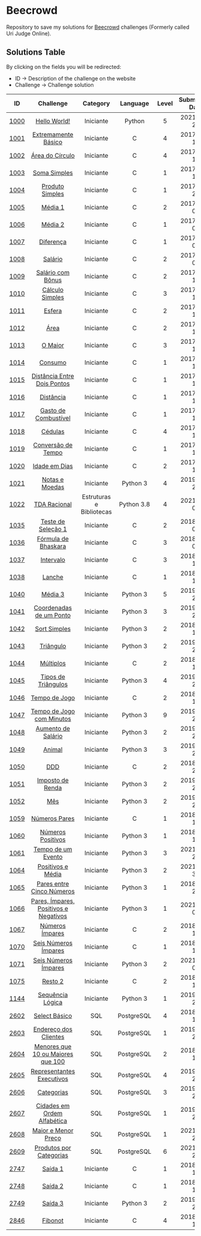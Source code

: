 # Beecrowd

Repository to save my solutions for [Beecrowd](https://beecrowd.com.br/judge/) challenges (Formerly called Uri Judge Online).

## Solutions Table

By clicking on the fields you will be redirected:

* ID -> Description of the challenge on the website
* Challenge -> Challenge solution

ID | Challenge | Category | Language | Level | Submission Date
:-:| :-------: | :------: | :------: | :---: | :-------------:
[1000](https://www.beecrowd.com.br/judge/pt/problems/view/1000) | [Hello World!](1000.py) | Iniciante | Python | 5 | 2021-11-29
[1001](https://www.beecrowd.com.br/judge/pt/problems/view/1001) | [Extremamente Básico](1001.c) | Iniciante | C | 4 | 2017-03-15
[1002](https://www.beecrowd.com.br/judge/pt/problems/view/1002) | [Área do Círculo](1002.c) | Iniciante | C | 4 | 2017-03-15
[1003](https://www.beecrowd.com.br/judge/pt/problems/view/1003) | [Soma Simples](1003.c) | Iniciante | C | 1 | 2017-03-15
[1004](https://www.beecrowd.com.br/judge/pt/problems/view/1004) | [Produto Simples](1004.c) | Iniciante | C | 1 | 2017-03-20
[1005](https://www.beecrowd.com.br/judge/pt/problems/view/1005) | [Média 1](1005.c) | Iniciante | C | 2 | 2017-04-02
[1006](https://www.beecrowd.com.br/judge/pt/problems/view/1006) | [Média 2](1006.c) | Iniciante | C | 1 | 2017-04-02
[1007](https://www.beecrowd.com.br/judge/pt/problems/view/1007) | [Diferença](1007.c) | Iniciante | C | 1 | 2017-04-02
[1008](https://www.beecrowd.com.br/judge/pt/problems/view/1008) | [Salário](1008.c) | Iniciante | C | 2 | 2017-04-02
[1009](https://www.beecrowd.com.br/judge/pt/problems/view/1009) | [Salário com Bônus](1009.c) | Iniciante | C | 2 | 2017-05-18
[1010](https://www.beecrowd.com.br/judge/pt/problems/view/1010) | [Cálculo Simples](1010.c) | Iniciante | C | 3 | 2017-05-18
[1011](https://www.beecrowd.com.br/judge/pt/problems/view/1011) | [Esfera](1011.c) | Iniciante | C | 2 | 2017-05-18
[1012](https://www.beecrowd.com.br/judge/pt/problems/view/1012) | [Área](1012.c) | Iniciante | C | 2 | 2017-05-18
[1013](https://www.beecrowd.com.br/judge/pt/problems/view/1013) | [O Maior](1013.c) | Iniciante | C | 3 | 2017-05-18
[1014](https://www.beecrowd.com.br/judge/pt/problems/view/1014) | [Consumo](1014.c) | Iniciante | C | 1 | 2017-05-19
[1015](https://www.beecrowd.com.br/judge/pt/problems/view/1015) | [Distância Entre Dois Pontos](1015.c) | Iniciante | C | 1 | 2017-05-19
[1016](https://www.beecrowd.com.br/judge/pt/problems/view/1016) | [Distância](1016.c) | Iniciante | C | 1 | 2017-05-19
[1017](https://www.beecrowd.com.br/judge/pt/problems/view/1017) | [Gasto de Combustível](1017.c) | Iniciante | C | 1 | 2017-05-19
[1018](https://www.beecrowd.com.br/judge/pt/problems/view/1018) | [Cédulas](1018.c) | Iniciante | C | 4 | 2017-05-19
[1019](https://www.beecrowd.com.br/judge/pt/problems/view/1019) | [Conversão de Tempo](1019.c) | Iniciante | C | 1 | 2017-05-19
[1020](https://www.beecrowd.com.br/judge/pt/problems/view/1020) | [Idade em Dias](1020.c) | Iniciante | C | 2 | 2017-05-19
[1021](https://www.beecrowd.com.br/judge/pt/problems/view/1021) | [Notas e Moedas](1021.py) | Iniciante | Python 3 | 4 | 2019-09-25
[1022](https://www.beecrowd.com.br/judge/pt/problems/view/1022) | [TDA Racional](1022.py) | Estruturas e Bibliotecas | Python 3.8 | 4 | 2021-12-02
[1035](https://www.beecrowd.com.br/judge/pt/problems/view/1035) | [Teste de Seleção 1](1035.c) | Iniciante | C | 2 | 2018-08-07
[1036](https://www.beecrowd.com.br/judge/pt/problems/view/1036) | [Fórmula de Bhaskara](1036.c) | Iniciante | C | 3 | 2018-08-08
[1037](https://www.beecrowd.com.br/judge/pt/problems/view/1037) | [Intervalo](1037.c) | Iniciante | C | 3 | 2018-08-10
[1038](https://www.beecrowd.com.br/judge/pt/problems/view/1038) | [Lanche](1038.c) | Iniciante | C | 1 | 2018-08-10
[1040](https://www.beecrowd.com.br/judge/pt/problems/view/1040) | [Média 3](1040.py) | Iniciante | Python 3 | 5 | 2019-09-25
[1041](https://www.beecrowd.com.br/judge/pt/problems/view/1041) | [Coordenadas de um Ponto](1041.py) | Iniciante | Python 3 | 3 | 2019-09-25
[1042](https://www.beecrowd.com.br/judge/pt/problems/view/1042) | [Sort Simples](1042.py) | Iniciante | Python 3 | 2 | 2018-08-13
[1043](https://www.beecrowd.com.br/judge/pt/problems/view/1043) | [Triângulo](1043.py) | Iniciante | Python 3 | 2 | 2019-09-25
[1044](https://www.beecrowd.com.br/judge/pt/problems/view/1044) | [Múltiplos](1044.c) | Iniciante | C | 2 | 2018-08-13
[1045](https://www.beecrowd.com.br/judge/pt/problems/view/1045) | [Tipos de Triângulos](1045.py) | Iniciante | Python 3 | 4 | 2019-09-25
[1046](https://www.beecrowd.com.br/judge/pt/problems/view/1046) | [Tempo de Jogo](1046.c) | Iniciante | C | 2 | 2018-08-13
[1047](https://www.beecrowd.com.br/judge/pt/problems/view/1047) | [Tempo de Jogo com Minutos](1047.py) | Iniciante | Python 3 | 9 | 2019-09-25
[1048](https://www.beecrowd.com.br/judge/pt/problems/view/1048) | [Aumento de Salário](1048.py) | Iniciante | Python 3 | 2 | 2019-09-25
[1049](https://www.beecrowd.com.br/judge/pt/problems/view/1049) | [Animal](1049.py) | Iniciante | Python 3 | 3 | 2019-09-25
[1050](https://www.beecrowd.com.br/judge/pt/problems/view/1050) | [DDD](1050.c) | Iniciante | C | 2 | 2018-08-20
[1051](https://www.beecrowd.com.br/judge/pt/problems/view/1051) | [Imposto de Renda](1051.py) | Iniciante | Python 3 | 2 | 2019-09-25
[1052](https://www.beecrowd.com.br/judge/pt/problems/view/1052) | [Mês](1052.py) | Iniciante | Python 3 | 2 | 2019-09-25
[1059](https://www.beecrowd.com.br/judge/pt/problems/view/1059) | [Números Pares](1059.c) | Iniciante | C | 1 | 2018-08-13
[1060](https://www.beecrowd.com.br/judge/pt/problems/view/1060) | [Números Positivos](1060.py) | Iniciante | Python 3 | 1 | 2018-08-13
[1061](https://www.beecrowd.com.br/judge/pt/problems/view/1061) | [Tempo de um Evento](1061.py) | Iniciante | Python 3 | 3 | 2021-11-29
[1064](https://www.beecrowd.com.br/judge/pt/problems/view/1064) | [Positivos e Média](1064.py) | Iniciante | Python 3 | 2 | 2021-11-30
[1065](https://www.beecrowd.com.br/judge/pt/problems/view/1065) | [Pares entre Cinco Números](1065.py) | Iniciante | Python 3 | 1 | 2018-08-20
[1066](https://www.beecrowd.com.br/judge/pt/problems/view/1066) | [Pares, Ímpares, Positivos e Negativos](1066.py) | Iniciante | Python 3 | 1 | 2021-12-01
[1067](https://www.beecrowd.com.br/judge/pt/problems/view/1067) | [Números Ímpares](1067.c) | Iniciante | C | 2 | 2018-08-13
[1070](https://www.beecrowd.com.br/judge/pt/problems/view/1070) | [Seis Números Ímpares](1070.c) | Iniciante | C | 1 | 2018-08-13
[1071](https://www.beecrowd.com.br/judge/pt/problems/view/1071) | [Seis Números Ímpares](1071.py) | Iniciante | Python 3 | 2 | 2021-12-01
[1075](https://www.beecrowd.com.br/judge/pt/problems/view/1075) | [Resto 2](1075.c) | Iniciante | C | 2 | 2018-08-13
[1144](https://www.beecrowd.com.br/judge/pt/problems/view/1144) | [Sequência Lógica](1144.py) | Iniciante | Python 3 | 1 | 2019-09-25
[2602](https://www.beecrowd.com.br/judge/pt/problems/view/2602) | [Select Básico](2602.sql) | SQL | PostgreSQL | 4 | 2018-08-13
[2603](https://www.beecrowd.com.br/judge/pt/problems/view/2603) | [Endereço dos Clientes](2603.sql) | SQL | PostgreSQL | 1 | 2019-09-25
[2604](https://www.beecrowd.com.br/judge/pt/problems/view/2604) | [Menores que 10 ou Maiores que 100](2604.sql) | SQL | PostgreSQL | 2 | 2018-08-13
[2605](https://www.beecrowd.com.br/judge/pt/problems/view/2605) | [Representantes Executivos](2605.sql) | SQL | PostgreSQL | 4 | 2019-09-25
[2606](https://www.beecrowd.com.br/judge/pt/problems/view/2606) | [Categorias](2606.sql) | SQL | PostgreSQL | 3 | 2019-09-25
[2607](https://www.beecrowd.com.br/judge/pt/problems/view/2607) | [Cidades em Ordem Alfabética](2607.sql) | SQL | PostgreSQL | 1 | 2019-09-25
[2608](https://www.beecrowd.com.br/judge/pt/problems/view/2608) | [Maior e Menor Preço](2608.sql) | SQL | PostgreSQL | 1 | 2021-09-26
[2609](https://www.beecrowd.com.br/judge/pt/problems/view/2609) | [Produtos por Categorias](2609.sql) | SQL | PostgreSQL | 6 | 2021-09-26
[2747](https://www.beecrowd.com.br/judge/pt/problems/view/2747) | [Saída 1](2747.c) | Iniciante | C | 1 | 2018-08-13
[2748](https://www.beecrowd.com.br/judge/pt/problems/view/2748) | [Saída 2](2748.c) | Iniciante | C | 1 | 2018-08-13
[2749](https://www.beecrowd.com.br/judge/pt/problems/view/2749) | [Saída 3](2749.py) | Iniciante | Python 3 | 2 | 2019-09-25
[2846](https://www.beecrowd.com.br/judge/pt/problems/view/2846) | [Fibonot](2846.c) | Iniciante | C | 4 | 2018-08-13
